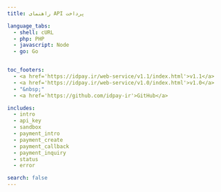 ```yaml
---
title: راهنمای API پرداخت

language_tabs:
  - shell: cURL
  - php: PHP
  - javascript: Node
  - go: Go


toc_footers:
  - <a href='https://idpay.ir/web-service/v1.1/index.html'>v1.1</a>
  - <a href='https://idpay.ir/web-service/v1.0/index.html'>v1.0</a>
  - "&nbsp;"
  - <a href='https://github.com/idpay-ir'>GitHub</a>

includes:
  - intro
  - api_key
  - sandbox
  - payment_intro
  - payment_create
  - payment_callback
  - payment_inquiry
  - status
  - error

search: false
---
```

